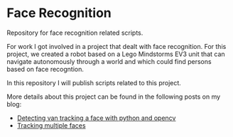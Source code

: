 # Face Recognition 
Repository for face recognition related scripts.

For work I got involved in a project that dealt with face recognition. For this project, we created a robot based on a Lego Mindstorms EV3 unit that can navigate autonomously through a world and which could find persons based on face recogntion.

In this repository I will publish scripts related to this project.

More details about this project can be found in the following posts on my blog:

* [Detecting van tracking a face with python and opencv](https://www.guidodiepen.nl/2017/02/detecting-and-tracking-a-face-with-python-and-opencv/)
* [Tracking multiple faces](https://www.guidodiepen.nl/2017/02/tracking-multiple-faces/)
